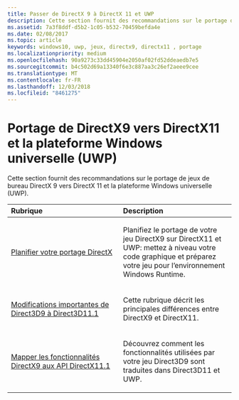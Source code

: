 ```yaml
---
title: Passer de DirectX 9 à DirectX 11 et UWP
description: Cette section fournit des recommandations sur le portage de jeux de bureau DirectX 9 vers DirectX 11 et la plateforme Windows universelle (UWP).
ms.assetid: 7a3f8ddf-d5b2-1c05-b532-70459befda4e
ms.date: 02/08/2017
ms.topic: article
keywords: windows10, uwp, jeux, directx9, directx11 , portage
ms.localizationpriority: medium
ms.openlocfilehash: 90a9273c33dd45904e2050af02fd52ddeaedb7e5
ms.sourcegitcommit: b4c502d69a13340f6e3c887aa3c26ef2aeee9cee
ms.translationtype: MT
ms.contentlocale: fr-FR
ms.lasthandoff: 12/03/2018
ms.locfileid: "8461275"
---
```

# <a name="moving-from-directx-9-to-directx-11-and-universal-windows-platform-uwp"></a>Portage de DirectX9 vers DirectX11 et la plateforme Windows universelle (UWP)



Cette section fournit des recommandations sur le portage de jeux de bureau DirectX 9 vers DirectX 11 et la plateforme Windows universelle (UWP).

<table>
<colgroup>
<col width="50%" />
<col width="50%" />
</colgroup>
<thead>
<tr class="header">
<th align="left">Rubrique</th>
<th align="left">Description</th>
</tr>
</thead>
<tbody>
<tr class="odd">
<td align="left"><p><a href="plan-your-directx-port.md">Planifier votre portage DirectX</a></p></td>
<td align="left"><p>Planifiez le portage de votre jeu DirectX9 sur DirectX11 et UWP: mettez à niveau votre code graphique et préparez votre jeu pour l’environnement Windows Runtime.</p></td>
</tr>
<tr class="even">
<td align="left"><p><a href="understand-direct3d-11-1-concepts.md">Modifications importantes de Direct3D9 à Direct3D11.1</a></p></td>
<td align="left"><p>Cette rubrique décrit les principales différences entre DirectX9 et DirectX11.</p></td>
</tr>
<tr class="odd">
<td align="left"><p><a href="feature-mapping.md">Mapper les fonctionnalités DirectX9 aux API DirectX11.1</a></p></td>
<td align="left"><p>Découvrez comment les fonctionnalités utilisées par votre jeu Direct3D9 sont traduites dans Direct3D11 et UWP.</p></td>
</tr>
</tbody>
</table>

 

 

 




